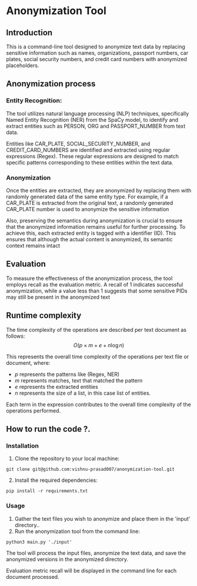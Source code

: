 # Anonymization Tool
## Introduction

This is a command-line tool designed to anonymize text data by replacing sensitive information such as names, organizations, passport numbers, car plates, social security numbers, and credit card numbers with anonymized placeholders.

## Anonymization process
### Entity Recognition: 
The tool utilizes natural language processing (NLP) techniques, specifically Named Entity Recognition (NER) from the SpaCy model, to identify and extract entities such as PERSON, ORG and PASSPORT_NUMBER from text data.

Entities like CAR_PLATE, SOCIAL_SECURITY_NUMBER, and CREDIT_CARD_NUMBERS are identified and extracted using regular expressions (Regex). These regular expressions are designed to match specific patterns corresponding to these entities within the text data.

### Anonymization
Once the entities are extracted, they are anonymized by replacing them with randomly generated data of the same entity type. For example, if a CAR_PLATE is extracted from the original text, a randomly generated CAR_PLATE number is used to anonymize the sensitive information

Also, preserving the semantics during anonymization is crucial to ensure that the anonymized information remains useful for further processing. To achieve this, each extracted entity is tagged with a identifier (ID). This ensures that although the actual content is anonymized, its semantic context remains intact

## Evaluation
To measure the effectiveness of the anonymization process, the tool employs recall as the evaluation metric. A recall of 1 indicates successful anonymization, while a value less than 1 suggests that some sensitive PIDs may still be present in the anonymized text


## Runtime complexity

The time complexity of the operations are described per text document as follows: $$O(p \times m + e + n \log n)$$

This represents the overall time complexity of the operations per text file or document, where:
- $p$  represents the patterns like (Regex, NER)
- $m$ represents matches, text that matched the pattern
- $e$ represents the extracted entities
- $n$ represents the size of a list, in this case list of entities.

Each term in the expression contributes to the overall time complexity of the operations performed.

## How to run the code ?.

### Installation
1. Clone the repository to your local machine:

```console
git clone git@github.com:vishnu-prasad007/anonymization-tool.git
```

2. Install the required dependencies:
```console
pip install -r requirements.txt
```

### Usage

1. Gather the text files you wish to anonymize and place them in the 'input' directory..
2. Run the anonymization tool from the command line:

```console
python3 main.py './input'
```

The tool will process the input files, anonymize the text data, and save the anonymized versions in the anonymized directory.

Evaluation metric recall will be displayed in the command line for each document processed.